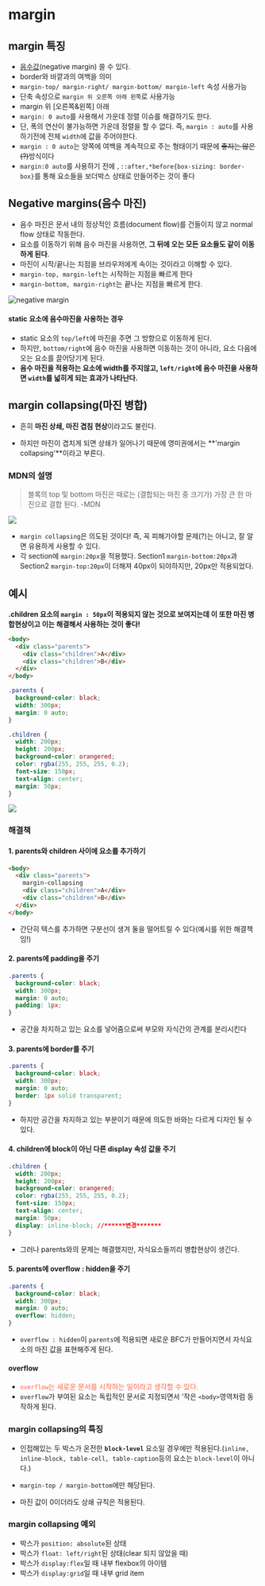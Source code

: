 # margin



## margin 특징

- <u>음수값</u>(negative margin) 쓸 수 있다.
- border와 바깥과의 여백을 의미
- `margin-top/ margin-right/ margin-bottom/ margin-left` 속성 사용가능
- 단축 속성으로 <code>margin 위 오른쪽 아래 왼쪽</code>로 사용가능
- margin 위 [오른쪽&왼쪽] 아래
- `margin: 0 auto`를 사용해서 가운데 정렬 이슈를 해결하기도 한다.
- 단, 폭의 연산이 불가능하면 가운데 정렬을 할 수 없다. 즉, `margin : auto`를 사용하기전에 전체 `width`에 값을 주어야한다.
- `margin : 0 auto`는 양쪽에 여백을 계속적으로 주는 형태이기 때문에 <del>좋지는 않은(?)</del>방식이다
- `margin:0 auto`를 사용하기 전에 <code>*,*::after,*before{box-sizing: border-box}</code>를 통해 요소들을 보더박스 상태로 만들어주는 것이 좋다



## Negative margins(음수 마진)

- 음수 마진은 문서 내의 정상적인 흐름(document flow)를 건들이지 않고 normal flow 상태로 작동한다.
- 요소를 이동하기 위해 음수 마진을 사용하면, **그 뒤에 오는 모든 요소들도 같이 이동하게 된다**.
- 마진이 시작/끝나는 지점을 브라우저에게 속이는 것이라고 이해할 수 있다.
- `margin-top, margin-left`는 시작하는 지점을 빠르게 한다
- `margin-bottom, margin-right`는 끝나는 지점을 빠르게 한다.

![negative margin](https://t1.daumcdn.net/cfile/tistory/264930405836BA1F2A)



#### static 요소에 음수마진을 사용하는 경우

- static 요소의 `top/left`에 마진을 주면 그 방향으로 이동하게 된다.
- 하지만, `bottom/right`에 음수 마진을 사용하면 이동하는 것이 아니라, 요소 다음에 오는 요소를 끌어당기게 된다.
- **음수 마진을 적용하는 요소에 width를 주지않고, `left/right`에 음수 마진을 사용하면 `width`를 넓히게 되는 효과가 나타난다.**



## margin collapsing(마진 병합)

- 흔히 **마진 상쇄, 마진 겹침 현상**이라고도 불린다.

- 하지만 마진이 겹치게 되면 상쇄가 일어나기 때문에 영미권에서는 **'margin collapsing'**이라고 부른다.

  

### MDN의 설명

<blockquote>블록의 top 및 bottom 마진은 때로는 (결합되는 마진 중 크기가) 가장 큰 한 마진으로 결합 된다. -MDN</blockquote>

![](https://github.com/cjy0019/TIL/blob/master/images/negative_margin.png?raw=true)

- `margin collapsing`은 의도된 것이다! 즉, 꼭 피해가야할 문제(?)는 아니고, 잘 알면 유용하게 사용할 수 있다.
- 각 section에 `margin:20px`을 적용했다. Section1 `margin-bottom:20px`과 Section2 `margin-top:20px`이 더해져 40px이 되야하지만, 20px만 적용되었다.



## 예시

**.children 요소의 `margin : 50px`이 적용되지 않는 것으로 보여지는데 이 또한 마진 병합현상이고 이는 해결해서 사용하는 것이 좋다!**

```html
<body>
  <div class="parents">
    <div class="children">A</div>
    <div class="children">B</div>
  </div>
</body>
```

```css
.parents {
  background-color: black;
  width: 300px;
  margin: 0 auto;
}

.children {
  width: 200px;
  height: 200px;
  background-color: orangered;
  color: rgba(255, 255, 255, 0.2);
  font-size: 150px;
  text-align: center;
  margin: 50px;
}
```

![](https://github.com/cjy0019/TIL/blob/master/images/margin_collapsing1.PNG?raw=true)

### 해결책

#### 1. parents와 children 사이에 요소를 추가하기

```html
<body>
  <div class="parents">
    margin-collapsing
    <div class="children">A</div>
    <div class="children">B</div>
  </div>
</body>
```

- 간단히 텍스를 추가하면 구분선이 생겨 둘을 떨어트릴 수 있다(예시를 위한 해결책임!)



#### 2. parents에 padding을 주기

```css
.parents {
  background-color: black;
  width: 300px;
  margin: 0 auto;
  padding: 1px;
}
```

- 공간을 차지하고 있는 요소를 넣어줌으로써 부모와 자식간의 관계를 분리시킨다



#### 3. parents에 border를 주기

```css
.parents {
  background-color: black;
  width: 300px;
  margin: 0 auto;
  border: 1px solid transparent;
}
```

- 하지만 공간을 차지하고 있는 부분이기 때문에 의도한 바와는 다르게 디자인 될 수 있다.



#### 4.  children에 block이 아닌 다른 display 속성 값을 주기

```css
.children {
  width: 200px;
  height: 200px;
  background-color: orangered;
  color: rgba(255, 255, 255, 0.2);
  font-size: 150px;
  text-align: center;
  margin: 50px;
  display: inline-block; //******변경*******
}
```

- 그러나 parents와의 문제는 해결했지만, 자식요소들끼리 병합현상이 생긴다.



#### 5. parents에 overflow : hidden을 주기

```css
.parents {
  background-color: black;
  width: 300px;
  margin: 0 auto;
  overflow: hidden;
}
```

- `overflow : hidden`이 `parents`에 적용되면 새로운 BFC가 만들어지면서 자식요소의 마진 값을 표현해주게 된다.

#### overflow

- <span style=color:tomato>`overflow`는 새로운 문서를 시작하는 일이라고 생각할 수 있다.</span>
- `overflow`가 부여된 요소는 독립적인 문서로 지정되면서 '작은 `<body>`영역처럼 동작하게 된다.



### margin collapsing의 특징

- 인접해있는 두 박스가 온전한 **`block-level`** 요소일 경우에만 적용된다.(`inline, inline-block, table-cell, table-caption`등의 요소는 `block-level`이 아니다.)

- `margin-top / margin-bottom`에만 해당된다.

- 마진 값이 0이더라도 상쇄 규칙은 적용된다.

  

### margin collapsing 예외

- 박스가 `position: absolute`된 상태
- 박스가 `float: left/right`된 상태(clear 되지 않았을 때)
- 박스가 `display:flex`일 때 내부 flexbox의 아이템
- 박스가 `display:grid`일 때 내부 grid item

